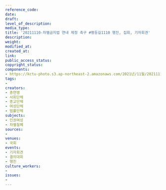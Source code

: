 ```yaml
---
reference_code: 
date: 
draft: 
level_of_description: 
media_type: 
title: '20211110-차별금지법 연내 제정 촉구 #평등길1110 행진, 집회, 기자회견'
description: 
weight: 
modified_at: 
created_at: 
link: 
public_access_status: 
copyright_status: 
components:
- https://kctu-photo.s3.ap-northeast-2.amazonaws.com/2021년/11월/20211110-차별금지법+연내+제정+촉구+#평등길1110+행진,+집회,+기자회견/_5D41649.jpg
tags:
- 
creators:
- 총연맹
- 사회단체
- 종교단체
- 여성단체
- 법률단체
subjects:
- 인권여성
- 차별철폐
sources:
- 
venues:
- 국회
events:
- 기자회견
- 결의대회
- 행진
culture_workers:
- 
issues:
- 
---
```

